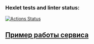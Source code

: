 ### Hexlet tests and linter status:
[![Actions Status](https://github.com/BobKelsoGIT/python-project-83/actions/workflows/hexlet-check.yml/badge.svg)](https://github.com/BobKelsoGIT/python-project-83/actions)

<h2><a href='https://python-project-83-0i2f.onrender.com'>Пример работы сервиса</a>